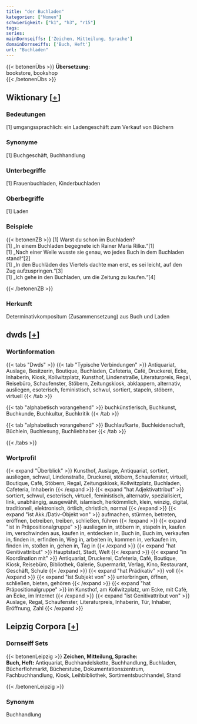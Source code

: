 ```yaml
---
title: "der Buchladen"
kategorien: ["Nomen"]
schwierigkeit: ["k1", "h3", "r15"]
tags:
series:
mainDornseiffs: ['Zeichen, Mitteilung, Sprache']
domainDornseiffs: ['Buch, Heft']
url: "Buchladen"
---
```


{{< betonenÜbs >}}
**Übersetzung:**  
bookstore, bookshop  
{{< /betonenÜbs >}}

## Wiktionary [[+](https://de.wiktionary.org/wiki/Buchladen)]

### Bedeutungen
[1] umgangssprachlich: ein Ladengeschäft zum Verkauf von Büchern  

### Synonyme
[1] Buchgeschäft, Buchhandlung  

### Unterbegriffe
[1] Frauenbuchladen, Kinderbuchladen  

### Oberbegriffe
[1] Laden  

### Beispiele
{{< betonenZB >}}
[1] Warst du schon im Buchladen?  
[1] „In einem Buchladen begegnete ich Rainer Maria Rilke.“[1]  
[1] „Nach einer Weile wusste sie genau, wo jedes Buch in dem Buchladen stand!“[2]  
[1] „In den Buchläden des Viertels dachte man erst, es sei leicht, auf den Zug aufzuspringen.“[3]  
[1] „Ich gehe in den Buchladen, um die Zeitung zu kaufen.“[4]  

{{< /betonenZB >}}
### Herkunft
Determinativkompositum (Zusammensetzung) aus Buch und Laden  



## dwds [[+](https://www.dwds.de/wb/Buchladen)]

### Wortinformation
{{< tabs "Dwds" >}}
{{< tab "Typische Verbindungen" >}}
Antiquariat, Auslage, Besitzerin, Boutique, Buchladen, Cafeteria, Café, Druckerei, Ecke, Inhaberin, Kiosk, Kollwitzplatz, Kunsthof, Lindenstraße, Literaturpreis, Regal, Reisebüro, Schaufenster, Stöbern, Zeitungskiosk, abklappern, alternativ, ausliegen, esoterisch, feministisch, schwul, sortiert, stapeln, stöbern, virtuell
{{< /tab >}}

{{< tab "alphabetisch vorangehend" >}}
buchkünstlerisch, Buchkunst, Buchkunde, Buchkultur, Buchkritik
{{< /tab >}}

{{< tab "alphabetisch vorangehend" >}}
Buchlaufkarte, Buchleidenschaft, Büchlein, Buchlesung, Buchliebhaber
{{< /tab >}}

{{< /tabs >}}

### Wortprofil
{{< expand "Überblick" >}} Kunsthof, Auslage, Antiquariat, sortiert, ausliegen, schwul, Lindenstraße, Druckerei, stöbern, Schaufenster, virtuell, Boutique, Café, Stöbern, Regal, Zeitungskiosk, Kollwitzplatz, Buchladen, Cafeteria, Inhaberin {{< /expand >}}
{{< expand "hat Adjektivattribut" >}} sortiert, schwul, esoterisch, virtuell, feministisch, alternativ, spezialisiert, link, unabhängig, ausgewählt, islamisch, herkömmlich, klein, winzig, digital, traditionell, elektronisch, örtlich, christlich, normal {{< /expand >}}
{{< expand "ist Akk./Dativ-Objekt von" >}} aufmachen, stürmen, betreten, eröffnen, betreiben, treiben, schließen, führen {{< /expand >}}
{{< expand "ist in Präpositionalgruppe" >}} ausliegen in, stöbern in, stapeln in, kaufen im, verschwinden aus, kaufen in, entdecken in, Buch in, Buch im, verkaufen in, finden in, erfinden in, Weg in, arbeiten in, kommen in, verkaufen im, finden im, stoßen in, gehen in, Tag in {{< /expand >}}
{{< expand "hat Genitivattribut" >}} Hauptstadt, Stadt, Welt {{< /expand >}}
{{< expand "in Koordination mit" >}} Antiquariat, Druckerei, Cafeteria, Café, Boutique, Kiosk, Reisebüro, Bibliothek, Galerie, Supermarkt, Verlag, Kino, Restaurant, Geschäft, Schule {{< /expand >}}
{{< expand "hat Prädikativ" >}} voll {{< /expand >}}
{{< expand "ist Subjekt von" >}} unterbringen, öffnen, schließen, bieten, gehören {{< /expand >}}
{{< expand "hat Präpositionalgruppe" >}} im Kunsthof, am Kollwitzplatz, um Ecke, mit Café, an Ecke, im Internet {{< /expand >}}
{{< expand "ist Genitivattribut von" >}} Auslage, Regal, Schaufenster, Literaturpreis, Inhaberin, Tür, Inhaber, Eröffnung, Zahl {{< /expand >}}

## Leipzig Corpora [[+](https://corpora.uni-leipzig.de/en/res?word=Buchladen&corpusId=deu_newscrawl-public_2018)]

### Dornseiff Sets
{{< betonenLeipzig >}}
**Zeichen, Mitteilung, Sprache:**  
**Buch, Heft:** Antiquariat, Buchhandelskette, Buchhandlung, Buchladen, Bücherflohmarkt, Bücherstube, Dokumentationszentrum, Fachbuchhandlung, Kiosk, Leihbibliothek, Sortimentsbuchhandel, Stand  

{{< /betonenLeipzig >}}

### Synonym
Buchhandlung

